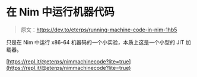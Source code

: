 # 在 Nim 中运行机器代码

> 原文：<https://dev.to/eterps/running-machine-code-in-nim-1hb5>

只是在 Nim 中运行 x86-64 机器码的一个小实验，本质上这是一个小型的 JIT 加载器。

[https://repl.it/@eterps/nimmachinecode?lite=true](https://repl.it/@eterps/nimmachinecode?lite=true)